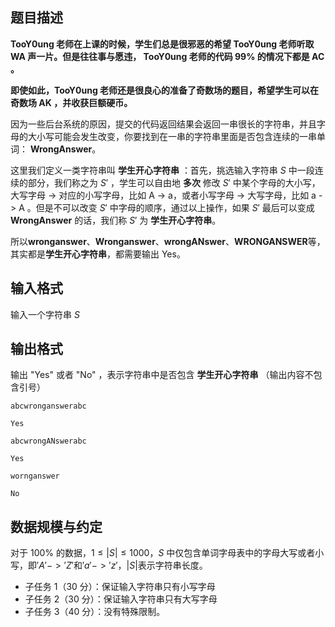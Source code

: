 ## 题目描述

**TooY0ung 老师在上课的时候，学生们总是很邪恶的希望 TooY0ung 老师听取 WA 声一片。但是往往事与愿违， TooY0ung 老师的代码 99% 的情况下都是 AC 。**

**即使如此，TooY0ung 老师还是很良心的准备了奇数场的题目，希望学生可以在奇数场 AK ，并收获巨额硬币。**

因为一些后台系统的原因，提交的代码返回结果会返回一串很长的字符串，并且字母的大小写可能会发生改变，你要找到在一串的字符串里面是否包含连续的一串单词： **WrongAnswer**。

这里我们定义一类字符串叫 **学生开心字符串** ：首先，挑选输入字符串 $S$ 中一段连续的部分，我们称之为 $S'$ ，学生可以自由地 **多次** 修改 $S'$ 中某个字母的大小写，大写字母 -> 对应的小写字母，比如 A -> a，或者小写字母 -> 大写字母，比如 a -> A 。但是不可以改变 $S'$ 中字母的顺序，通过以上操作，如果 $S'$ 最后可以变成 **WrongAnswer** 的话，我们称 $S'$ 为 **学生开心字符串**。

所以**wronganswer**、**Wronganswer**、**wrongANswer**、**WRONGANSWER**等，其实都是**学生开心字符串**，都需要输出 Yes。

## 输入格式

输入一个字符串 $S$

## 输出格式

输出 "Yes" 或者 "No" ，表示字符串中是否包含 **学生开心字符串** （输出内容不包含引号）

```input1
abcwronganswerabc
```

```output1
Yes
```

```input2
abcwrongANswerabc
```

```output2
Yes
```

```input3
wornganswer
```

```output3
No
```

## 数据规模与约定

对于 $100\%$ 的数据，$1 \le |S| \le 1000$，$S$ 中仅包含单词字母表中的字母大写或者小写，即$'A'->'Z'$和$'a'->'z'$，$|S|$表示字符串长度。

- 子任务 1（30 分）：保证输入字符串只有小写字母
- 子任务 2（30 分）：保证输入字符串只有大写字母
- 子任务 3（40 分）：没有特殊限制。


